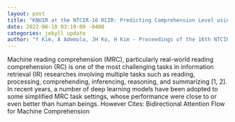 ```yaml
--- 
layout: post 
title: "KNUIR at the NTCIR-16 RCIR: Predicting Comprehension Level using Regression Models based on Eye-Tracking Metadata" 
date: 2022-06-18 03:19:09 -0400 
categories: jekyll update 
author: "Y Kim, A Ademola, JH Ko, H Kim - Proceedings of the 16th NTCIR Conference on , 2022" 
--- 
```

Machine reading comprehension (MRC), particularly real-world reading comprehension (RC) is one of the most challenging tasks in information retrieval (IR) researches involving multiple tasks such as reading, processing, comprehending, inferencing, reasoning, and summarizing [1, 2]. In recent years, a number of deep learning models have been adopted to some simplified MRC task settings, whose performance were close to or even better than human beings. However Cites: Bidirectional Attention Flow for Machine Comprehension